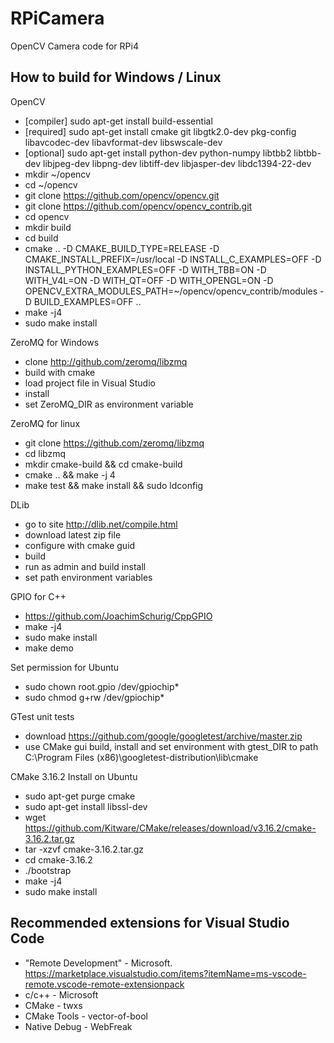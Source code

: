 # RPiCamera
OpenCV Camera code for RPi4

## How to build for Windows / Linux

OpenCV
* [compiler] sudo apt-get install build-essential
* [required] sudo apt-get install cmake git libgtk2.0-dev pkg-config libavcodec-dev libavformat-dev libswscale-dev
* [optional] sudo apt-get install python-dev python-numpy libtbb2 libtbb-dev libjpeg-dev libpng-dev libtiff-dev libjasper-dev libdc1394-22-dev
* mkdir ~/opencv
* cd ~/opencv
* git clone https://github.com/opencv/opencv.git
* git clone https://github.com/opencv/opencv_contrib.git
* cd opencv
* mkdir build
* cd build
* cmake .. -D CMAKE_BUILD_TYPE=RELEASE -D CMAKE_INSTALL_PREFIX=/usr/local -D INSTALL_C_EXAMPLES=OFF -D INSTALL_PYTHON_EXAMPLES=OFF -D WITH_TBB=ON -D WITH_V4L=ON -D WITH_QT=OFF -D WITH_OPENGL=ON -D OPENCV_EXTRA_MODULES_PATH=~/opencv/opencv_contrib/modules -D BUILD_EXAMPLES=OFF ..
* make -j4
* sudo make install


ZeroMQ for Windows

* clone http://github.com/zeromq/libzmq
* build with cmake
* load project file in Visual Studio
* install 
* set ZeroMQ_DIR as environment variable

ZeroMQ for linux
* git clone https://github.com/zeromq/libzmq
* cd libzmq
* mkdir cmake-build && cd cmake-build
* cmake .. && make -j 4
* make test && make install && sudo ldconfig

DLib 
* go to site http://dlib.net/compile.html
* download latest zip file
* configure with cmake guid
* build
* run as admin and build install
* set path environment variables

GPIO for C++
* https://github.com/JoachimSchurig/CppGPIO
* make -j4
* sudo make install
* make demo

Set permission for Ubuntu
* sudo chown root.gpio /dev/gpiochip*
* sudo chmod g+rw /dev/gpiochip*

GTest unit tests
* download https://github.com/google/googletest/archive/master.zip
* use CMake gui
build, install and set environment with gtest_DIR to path C:\Program Files (x86)\googletest-distribution\lib\cmake

CMake 3.16.2 Install on Ubuntu
* sudo apt-get purge cmake
* sudo apt-get install libssl-dev
* wget https://github.com/Kitware/CMake/releases/download/v3.16.2/cmake-3.16.2.tar.gz
* tar -xzvf cmake-3.16.2.tar.gz
* cd cmake-3.16.2
* ./bootstrap
* make -j4
* sudo make install


## Recommended extensions for Visual Studio Code
* "Remote Development" - Microsoft. https://marketplace.visualstudio.com/items?itemName=ms-vscode-remote.vscode-remote-extensionpack
* c/c++ - Microsoft
* CMake - twxs
* CMake Tools - vector-of-bool
* Native Debug - WebFreak

